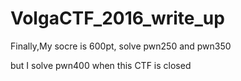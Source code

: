 # VolgaCTF_2016_write_up
Finally,My socre is 600pt, solve pwn250 and pwn350

but I solve pwn400 when this CTF is closed
